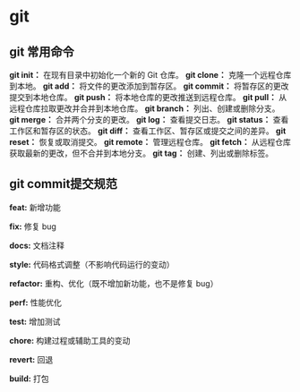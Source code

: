 # git

## git 常用命令

 **git init：** 在现有目录中初始化一个新的 Git 仓库。
 **git clone：** 克隆一个远程仓库到本地。
 **git add：** 将文件的更改添加到暂存区。
 **git commit：** 将暂存区的更改提交到本地仓库。
 **git push：** 将本地仓库的更改推送到远程仓库。
 **git pull：** 从远程仓库拉取更改并合并到本地仓库。
 **git branch：** 列出、创建或删除分支。
 **git merge：** 合并两个分支的更改。
 **git log：** 查看提交日志。
 **git status：** 查看工作区和暂存区的状态。
 **git diff：** 查看工作区、暂存区或提交之间的差异。
 **git reset：** 恢复或取消提交。
 **git remote：** 管理远程仓库。
 **git fetch：** 从远程仓库获取最新的更改，但不合并到本地分支。
 **git tag：** 创建、列出或删除标签。

## git commit提交规范

**feat:** 新增功能

**fix:** 修复 bug

**docs:** 文档注释

**style:** 代码格式调整（不影响代码运行的变动）

**refactor:** 重构、优化（既不增加新功能，也不是修复 bug）

**perf:** 性能优化

**test:** 增加测试

**chore:** 构建过程或辅助工具的变动

**revert:** 回退

**build:** 打包
